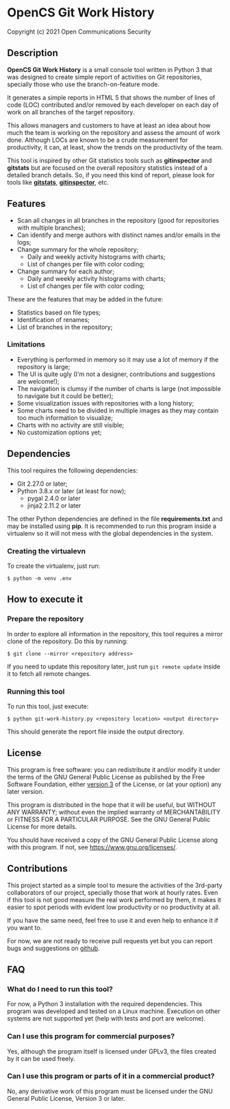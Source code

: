 # OpenCS Git Work History
Copyright (c) 2021 Open Communications Security

## Description

**OpenCS Git Work History** is a small console tool written in Python 3 that
was designed to create simple report of activities on Git repositories, specially
those who use the branch-on-feature mode.

It generates a simple reports in HTML 5 that shows the number of lines of code (LOC) 
contributed and/or removed by each developer on each day of work on all
branches of the target repository.

This allows managers and customers to have at least an idea about how
much the team is working on the repository and assess the amount of 
work done. Although LOCs are known to be a crude measurement for
productivity, it can, at least, show the trends on the productivity
of the team.

This tool is inspired by other Git statistics tools such as
**gitinspector** and **gitstats** but are focused on the overall
repository statistics instead of a detailed branch details. So, if
you need this kind of report, please look for tools like 
[**gitstats**](http://gitstats.sourceforge.net/), 
[**gitinspector**](https://github.com/ejwa/gitinspector), etc.

## Features

* Scan all changes in all branches in the repository (good for repositories with multiple branches);
* Can identify and merge authors with distinct names and/or emails in the logs;
* Change summary for the whole repository;
    * Daily and weekly activity histograms with charts;
    * List of changes per file with color coding;
* Change summary for each author;
    * Daily and weekly activity histograms with charts;
    * List of changes per file with color coding;

These are the features that may be added in the future:

* Statistics based on file types;
* Identification of renames;
* List of branches in the repository;

### Limitations

* Everything is performed in memory so it may use a lot of memory if the repository is large;
* The UI is quite ugly (I'm not a designer, contributions and suggestions are welcome!);
* The navigation is clumsy if the number of charts is large (not impossible to navigate but it could be better);
* Some visualization issues with repositories with a long history;
* Some charts need to be divided in multiple images as they may contain too much information to visualize;
* Charts with no activity are still visible;
* No customization options yet;

## Dependencies

This tool requires the following dependencies:

* Git 2.27.0 or later;
* Python 3.8.x or later (at least for now);
    * pygal 2.4.0 or later
    * jinja2 2.11.2 or later

The other Python dependencies are defined in the file 
**requirements.txt** and may be installed using **pip**.
It is recommended to run this program inside a virtualenv
so it will not mess with the global dependencies in the system.

### Creating the virtualevn

To create the virtualenv, just run:

```
$ python -m venv .env
```

## How to execute it

### Prepare the repository

In order to explore all information in the repository, this tool
requires a mirror clone of the repository. Do this by running:

```
$ git clone --mirror <repository address>
```

If you need to update this repository later, just run
``git remote update`` inside it to fetch all remote changes.

### Running this tool

To run this tool, just execute:

```
$ python git-work-history.py <repository location> <output directory>
```

This should generate the report file inside the output directory.

## License

This program is free software: you can redistribute it and/or modify
it under the terms of the GNU General Public License as published by
the Free Software Foundation, either [version 3](LICENSE.md) of the License, or
(at your option) any later version.

This program is distributed in the hope that it will be useful,
but WITHOUT ANY WARRANTY; without even the implied warranty of
MERCHANTABILITY or FITNESS FOR A PARTICULAR PURPOSE.  See the
GNU General Public License for more details.

You should have received a copy of the GNU General Public License
along with this program.  If not, see <https://www.gnu.org/licenses/>.

## Contributions

This project started as a simple tool to mesure the activities of the 3rd-party
collaborators of our project, specially those that work at hourly rates. Even if
this tool is not good measure the real work performed by them, it makes it easier
to spot periods with evident low productivity or no productivity at all.

If you have the same need, feel free to use it and even help to enhance it if 
you want to.

For now, we are not ready to receive pull requests yet but you can report bugs and
suggestions on [github](https://github.com/opencs/ocs-git-work-history/issues).

## FAQ

### What do I need to run this tool?

For now, a Python 3 installation with the required dependencies. This program was
developed and tested on a Linux machine. Execution on other systems are not
supported yet (help with tests and port are welcome).

### Can I use this program for commercial purposes?

Yes, although the program itself is licensed under GPLv3, the files created by
it can be used freely.

### Can I use this program or parts of it in a commercial product?

No, any derivative work of this program must be licensed under the
GNU General Public License, Version 3 or later.
